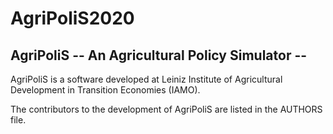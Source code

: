 # AgriPoliS2020

## AgriPoliS -- An Agricultural Policy Simulator -- 

AgriPoliS is a software developed at 
Leiniz Institute of Agricultural Development in Transition Economies (IAMO). 

The contributors to the development of AgriPoliS are listed in the AUTHORS file.
